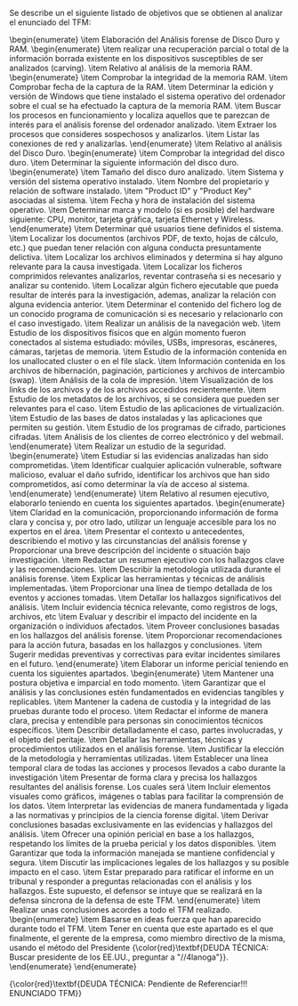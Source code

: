 Se describe un el siguiente listado de objetivos que se obtienen al analizar el enunciado del TFM:

\begin{enumerate}
    \item Elaboración del Análisis forense de Disco Duro y RAM.
    \begin{enumerate}
        \item realizar una recuperación parcial o total de la información borrada existente en los dispositivos susceptibles de ser analizados (carving).
        \item Relativo al análisis de la memoria RAM.
        \begin{enumerate}
            \item Comprobar la integridad de la memoria RAM.
            \item Comprobar fecha de la captura de la RAM.
            \item Determinar la edición y versión de Windows que tiene instalado el sistema operativo del ordenador sobre el cual se ha efectuado la captura de la memoria RAM.
            \item Buscar los procesos en funcionamiento y localiza aquellos que te parezcan de interés para el análisis forense del ordenador analizado.
            \item Extraer los procesos que consideres sospechosos y analizarlos.
            \item Listar las conexiones de red y analizarlas.
        \end{enumerate}
        \item Relativo al análisis del Disco Duro.
        \begin{enumerate}
            \item Comprobar la integridad del disco duro.
            \item Determinar la siguiente información del disco duro.
            \begin{enumerate}
                \item Tamaño del disco duro analizado.
                \item Sistema y versión del sistema operativo instalado.
                \item Nombre del propietario y relación de software instalado.
                \item "Product ID" y "Product Key" asociadas al sistema.
                \item Fecha y hora de instalación del sistema operativo.
                \item Determinar marca y modelo (si es posible) del hardware siguiente: CPU, monitor, tarjeta gráfica, tarjeta Ethernet y Wireless.
            \end{enumerate}
            \item Determinar qué usuarios tiene definidos el sistema.
            \item Localizar los documentos (archivos PDF, de texto, hojas de cálculo, etc.) que puedan tener relación con alguna conducta presuntamente delictiva.
            \item Localizar los archivos eliminados y determina si hay alguno relevante para la causa investigada.
            \item Localizar los ficheros comprimidos relevantes analizarlos, reventar contraseña si es necesario y analizar su contenido.
            \item Localizar algún fichero ejecutable que pueda resultar de interés para la investigación, ademas, analizar la relación con alguna evidencia anterior.
            \item Determinar el contenido del fichero log de un conocido programa de comunicación si es necesario y relacionarlo con el caso investigado.
            \item Realizar un análisis de la navegación web.
            \item Estudio de los dispositivos físicos que en algún momento fueron conectados al sistema estudiado: móviles, USBs, impresoras, escáneres, cámaras, tarjetas de memoria.
            \item Estudio de la información contenida en los unallocated cluster o en el file slack.
            \item Información contenida en los archivos de hibernación, paginación, particiones y archivos de intercambio (swap).
            \item Análisis de la cola de impresión.
            \item Visualización de los links de los archivos y de los archivos accedidos recientemente.
            \item Estudio de los metadatos de los archivos, si se considera que pueden ser relevantes para el caso.
            \item Estudio de las aplicaciones de virtualización.
            \item Estudio de las bases de datos instaladas y las aplicaciones que permiten su gestión.
            \item Estudio de los programas de cifrado, particiones cifradas.
            \item Análisis de los clientes de correo electrónico y del webmail.
        \end{enumerate}
        \item Realizar un estudio de la seguridad.
            \begin{enumerate}
                \item Estudiar si las evidencias analizadas han sido comprometidas.
                \item Identificar cualquier aplicación vulnerable, software malicioso, evaluar el daño sufrido, identificar los archivos que han sido comprometidos, así como determinar la vía de acceso al sistema.
            \end{enumerate}
        \end{enumerate}
    \item Relativo al resumen ejecutivo, elaborarlo teniendo en cuenta los siguientes apartados.
    \begin{enumerate}
        \item Claridad en la comunicación, proporcionando información de forma clara y concisa y, por otro lado, utilizar un lenguaje accesible para los no expertos en el área.
        \item Presentar el contexto u antecedentes, describiendo el motivo y las circunstancias del análisis forense y Proporcionar una breve descripción del incidente o situación bajo investigación.
        \item Redactar un resumen ejecutivo con los hallazgos clave y las recomendaciones.
        \item Describir la metodología utilizada durante el análisis forense.
        \item Explicar las herramientas y técnicas de análisis implementadas.
        \item Proporcionar una línea de tiempo detallada de los eventos y acciones tomadas.
        \item Detallar los hallazgos significativos del análisis.
        \item Incluir evidencia técnica relevante, como registros de logs, archivos, etc
        \item Evaluar y describir el impacto del incidente en la organización o individuos afectados.
        \item Proveer conclusiones basadas en los hallazgos del análisis forense.
        \item Proporcionar recomendaciones para la acción futura, basadas en los hallazgos y conclusiones.
        \item Sugerir medidas preventivas y correctivas para evitar incidentes similares en el futuro.
    \end{enumerate}
    \item Elaborar un informe pericial teniendo en cuenta los siguientes apartados.
    \begin{enumerate}
        \item Mantener una postura objetiva e imparcial en todo momento.
        \item Garantizar que el análisis y las conclusiones estén fundamentados en evidencias tangibles y replicables.
        \item Mantener la cadena de custodia y la integridad de las pruebas durante todo el proceso.
        \item Redactar el informe de manera clara, precisa y entendible para personas sin conocimientos técnicos específicos.
        \item Describir detalladamente el caso, partes involucradas, y el objeto del peritaje.
        \item Detallar las herramientas, técnicas y procedimientos utilizados en el análisis forense.
        \item Justificar la elección de la metodología y herramientas utilizadas.
        \item Establecer una línea temporal clara de todas las acciones y procesos llevados a cabo durante la investigación
        \item Presentar de forma clara y precisa los hallazgos resultantes del análisis forense. Los cuales será
        \item Incluir elementos visuales como gráficos, imágenes o tablas para facilitar la comprensión de los datos.
        \item Interpretar las evidencias de manera fundamentada y ligada a las normativas y principios de la ciencia forense digital.
        \item Derivar conclusiones basadas exclusivamente en las evidencias y hallazgos del análisis.
        \item Ofrecer una opinión pericial en base a los hallazgos, respetando los límites de la prueba pericial y los datos disponibles.
        \item Garantizar que toda la información manejada se mantiene confidencial y segura.
        \item Discutir las implicaciones legales de los hallazgos y su posible impacto en el caso.
        \item Estar preparado para ratificar el informe en un tribunal y responder a preguntas relacionadas con el análisis y los hallazgos. Este supuesto, el defensor se intuye que se realizará en la defensa síncrona de la defensa de este TFM.
    \end{enumerate}
    \item Realizar unas conclusiones acordes a todo el TFM realizado.
    \begin{enumerate}
        \item Basarse en ideas fuerza que han aparecido durante todo el TFM.
        \item Tener en cuenta que este apartado es el que finalmente, el gerente de la empresa, como miembro directivo de la misma, usando el método del Presidente {\color{red}\textbf{DEUDA TÉCNICA: Buscar presidente de los EE.UU., preguntar a "//4lanoga"}}.
    \end{enumerate}
\end{enumerate}


{\color{red}\textbf{DEUDA TÉCNICA: Pendiente de Referenciar!!! ENUNCIADO TFM}}

